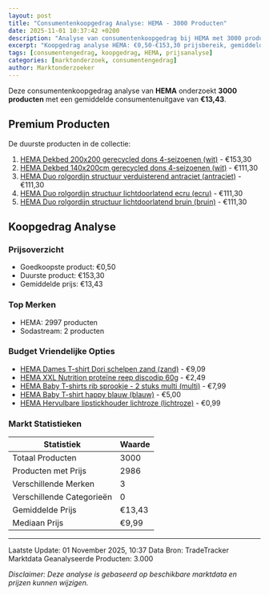 ```yaml
---
layout: post
title: "Consumentenkoopgedrag Analyse: HEMA - 3000 Producten"
date: 2025-11-01 10:37:42 +0200
description: "Analyse van consumentenkoopgedrag bij HEMA met 3000 producten."
excerpt: "Koopgedrag analyse HEMA: €0,50-€153,30 prijsbereik, gemiddeld €13,43."
tags: [consumentengedrag, koopgedrag, HEMA, prijsanalyse]
categories: [marktonderzoek, consumentengedrag]
author: Marktonderzoeker
---
```


Deze consumentenkoopgedrag analyse van **HEMA** onderzoekt **3000 producten** 
met een gemiddelde consumentenuitgave van **€13,43**.

## Premium Producten

De duurste producten in de collectie:

1. [HEMA Dekbed 200x200 gerecycled dons 4-seizoenen (wit)](https://partner.hema.nl/c?c=25436&m=1096437&a=69238&r=&u=https%3A%2F%2Fwww.hema.nl%2Fwonen-slapen%2Fslapen%2Fdekbedden%2Fdekbed-200x200-gerecycled-dons-4-seizoenen-5590020.html) - €153,30
2. [HEMA Dekbed 140x200cm gerecycled dons 4-seizoenen (wit)](https://partner.hema.nl/c?c=25436&m=1096437&a=69238&r=&u=https%3A%2F%2Fwww.hema.nl%2Fwonen-slapen%2Fslapen%2Fdekbedden%2Fdekbed-140x200cm-gerecycled-dons-4-seizoenen-5590019.html) - €111,30
3. [HEMA Duo rolgordijn structuur verduisterend antraciet (antraciet)](https://partner.hema.nl/c?c=25436&m=1096437&a=69238&r=&u=https%3A%2F%2Fwww.hema.nl%2Fwonen-slapen%2Fraamdecoratie%2Fraamdecoratie-op-maat%2Fduo-rolgordijnen%2Fverduisterend%2Fduo-rolgordijn-structuur-verduisterend-antraciet-1000031819.html) - €111,30
4. [HEMA Duo rolgordijn structuur lichtdoorlatend ecru (ecru)](https://partner.hema.nl/c?c=25436&m=1096437&a=69238&r=&u=https%3A%2F%2Fwww.hema.nl%2Fwonen-slapen%2Fraamdecoratie%2Fraamdecoratie-op-maat%2Fduo-rolgordijnen%2Flichtdoorlatend%2Fduo-rolgordijn-structuur-lichtdoorlatend-ecru-46111202.html) - €111,30
5. [HEMA Duo rolgordijn structuur lichtdoorlatend bruin (bruin)](https://partner.hema.nl/c?c=25436&m=1096437&a=69238&r=&u=https%3A%2F%2Fwww.hema.nl%2Fwonen-slapen%2Fraamdecoratie%2Fraamdecoratie-op-maat%2Fduo-rolgordijnen%2Flichtdoorlatend%2Fduo-rolgordijn-structuur-lichtdoorlatend-bruin-46111212.html) - €111,30

## Koopgedrag Analyse

### Prijsoverzicht
- Goedkoopste product: €0,50
- Duurste product: €153,30
- Gemiddelde prijs: €13,43

### Top Merken
- HEMA: 2997 producten
- Sodastream: 2 producten

### Budget Vriendelijke Opties
- [HEMA Dames T-shirt Dori schelpen zand (zand)](https://partner.hema.nl/c?c=25436&m=1096437&a=69238&r=&u=https%3A%2F%2Fwww.hema.nl%2Fdames%2Fdameskleding%2Fshirts-tops%2Fdames-t-shirt-dori-schelpen-zand-36236850SAND.html) - €9,09
- [HEMA XXL Nutrition proteïne reep discodip 60g](https://partner.hema.nl/c?c=25436&m=1096437&a=69238&r=&u=https%3A%2F%2Fwww.hema.nl%2Fmooi-gezond%2Fgezondheid%2Fvoedingssupplementen%2Fsupplementen%2Fxxl-nutrition-proteine-reep-discodip-60g-17940015.html) - €2,49
- [HEMA Baby T-shirts rib sprookje - 2 stuks multi (multi)](https://partner.hema.nl/c?c=25436&m=1096437&a=69238&r=&u=https%3A%2F%2Fwww.hema.nl%2Fbaby%2Fbabykleding%2Fbaby-t-shirt-blouses%2Fbaby-t-shirts-rib-sprookje---2-stuks-multi-33165870MULTI.html) - €7,99
- [HEMA Baby T-shirt happy blauw (blauw)](https://partner.hema.nl/c?c=25436&m=1096437&a=69238&r=&u=https%3A%2F%2Fwww.hema.nl%2Fbaby%2Fbabykleding%2Fbaby-t-shirt-blouses%2Fbaby-t-shirt-happy-blauw-33167070BLUE.html) - €5,00
- [HEMA Hervulbare lipstickhouder lichtroze (lichtroze)](https://partner.hema.nl/c?c=25436&m=1096437&a=69238&r=&u=https%3A%2F%2Fwww.hema.nl%2Fmooi-gezond%2Fmake-up%2Flip%2Flippenstift%2Fcase%2Fhervulbare-lipstickhouder-lichtroze-11230423.html) - €0,99

### Markt Statistieken
| Statistiek | Waarde |
|------------|--------|
| Totaal Producten | 3000 |
| Producten met Prijs | 2986 |
| Verschillende Merken | 3 |
| Verschillende Categorieën | 0 |
| Gemiddelde Prijs | €13,43 |
| Mediaan Prijs | €9,99 |

---

Laatste Update: 01 November 2025, 10:37
Data Bron: TradeTracker Marktdata
Geanalyseerde Producten: 3.000

*Disclaimer: Deze analyse is gebaseerd op beschikbare marktdata en prijzen kunnen wijzigen.*
